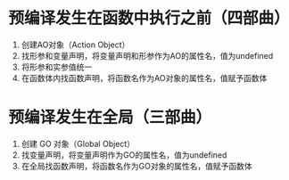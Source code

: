 # 预编译发生在函数中执行之前（四部曲）
1. 创建AO对象（Action Object）
2. 找形参和变量声明，将变量声明和形参作为AO的属性名，值为undefined
3. 将形参和实参值统一
4. 在函数体内找函数声明，将函数名作为AO对象的属性名，值赋予函数体


# 预编译发生在全局（三部曲）
1. 创建 GO 对象（Global Object）
2. 找变量声明，将变量声明作为GO的属性名，值为undefined
3. 在全局找函数声明，将函数名作为GO对象的属性名，值赋予函数体